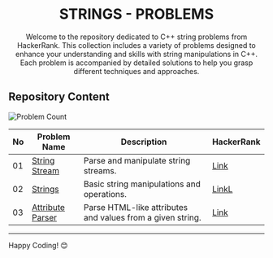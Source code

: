 <h1 align='center'>STRINGS - PROBLEMS</h1>

<p align='center'>Welcome to the repository dedicated to C++ string problems from HackerRank. This collection includes a variety of problems designed to enhance your understanding and skills with string manipulations in C++. Each problem is accompanied by detailed solutions to help you grasp different techniques and approaches.</p>

## Repository Content

![Problem Count](https://img.shields.io/badge/problem%20count-3-blue)

| No | Problem Name | Description | HackerRank |
|----|--------------|-------------|------------|
| 01 | [String Stream](https://github.com/JawadSher/CPlusPlus-Problems-Solutions-HackerRank/tree/main/02%20-%20Strings%20Problems/01%20-%20String%20Stream) | Parse and manipulate string streams.| [Link](https://www.hackerrank.com/challenges/string-stream) |
| 02 | [Strings](https://github.com/JawadSher/CPlusPlus-Problems-Solutions-HackerRank/tree/main/02%20-%20Strings%20Problems/02%20-%20Strings) | Basic string manipulations and operations.| [LinkL](https://www.hackerrank.com/challenges/strings) |
| 03 | [Attribute Parser](https://github.com/JawadSher/CPlusPlus-Problems-Solutions-HackerRank/tree/main/02%20-%20Strings%20Problems/03%20-%20Attribute%20Parser) | Parse HTML-like attributes and values from a given string.| [Link](https://www.hackerrank.com/challenges/attribute-parser) |


---
Happy Coding! 😊
